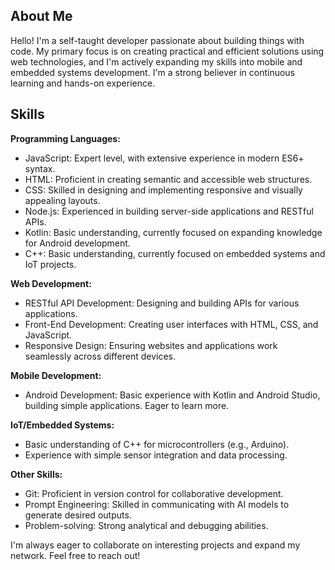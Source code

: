 ## About Me

Hello! I'm a self-taught developer passionate about building things with code. My primary focus is on creating practical and efficient solutions using web technologies, and I'm actively expanding my skills into mobile and embedded systems development. I'm a strong believer in continuous learning and hands-on experience.

## Skills

**Programming Languages:**

* JavaScript: Expert level, with extensive experience in modern ES6+ syntax.
* HTML: Proficient in creating semantic and accessible web structures.
* CSS: Skilled in designing and implementing responsive and visually appealing layouts.
* Node.js: Experienced in building server-side applications and RESTful APIs.
* Kotlin: Basic understanding, currently focused on expanding knowledge for Android development.
* C++: Basic understanding, currently focused on embedded systems and IoT projects.

**Web Development:**

* RESTful API Development: Designing and building APIs for various applications.
* Front-End Development: Creating user interfaces with HTML, CSS, and JavaScript.
* Responsive Design: Ensuring websites and applications work seamlessly across different devices.

**Mobile Development:**

* Android Development: Basic experience with Kotlin and Android Studio, building simple applications. Eager to learn more.

**IoT/Embedded Systems:**

* Basic understanding of C++ for microcontrollers (e.g., Arduino).
* Experience with simple sensor integration and data processing.

**Other Skills:**

* Git: Proficient in version control for collaborative development.
* Prompt Engineering: Skilled in communicating with AI models to generate desired outputs.
* Problem-solving: Strong analytical and debugging abilities.


I'm always eager to collaborate on interesting projects and expand my network. Feel free to reach out!
